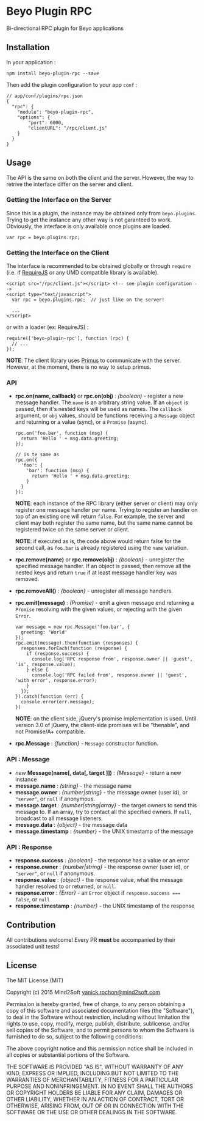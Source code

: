 # Beyo Plugin RPC

Bi-directional RPC plugin for Beyo applications


## Installation

In your application :

```
npm install beyo-plugin-rpc --save
```

Then add the plugin configuration to your app `conf` :

```
// app/conf/plugins/rpc.json
{
  "rpc": {
    "module": "beyo-plugin-rpc",
    "options": {
        "port": 6000,
        "clientURL": "/rpc/client.js"
    }
  }
}
```


## Usage

The API is the same on both the client and the server. However, the way to retrive the interface differ on the server and client.


### Getting the Interface on the Server

Since this is a plugin, the instance may be obtained only from `beyo.plugins`. Trying to get the instance any other way is not garanteed to work. Obviously, the interface is only available once plugins are loaded.

```
var rpc = beyo.plugins.rpc;
```


### Getting the Interface on the Client

The interface is recommended to be obtained globally or through `require` (i.e. if [RequireJS](http://www.requirejs.org/) or any UMD compatible library is available).

```
<script src="/rpc/client.js"></script> <!-- see plugin configuration -->
<script type="text/javascript">
  var rpc = beyo.plugins.rpc;  // just like on the server!

  ...
</script>
```

or with a loader (ex: RequireJS) :

```
require(['beyo-plugin-rpc'], function (rpc) {
  // ...
});
```

**NOTE**: The client library uses [Primus](https://github.com/primus/primus) to communicate with the server. However, at the moment, there is no way to setup primus.


### API

* **rpc.on(name, callback)** or **rpc.on(obj)** : *(boolean)* - register a new message handler. The `name` is an arbitrary string value. If an `object` is passed, then it's nested keys will be used as names. The `callback` argument, or `obj` values, should be functions receiving a `Message` object and returning or a value (sync), or a `Promise` (async).
 
  ```
  rpc.on('foo.bar', function (msg) {
    return 'Hello ' + msg.data.greeting;
  });

  // is te same as
  rpc.on({
    'foo': {
      'bar': function (msg) { 
        return 'Hello ' + msg.data.greeting;
      }
    }
  });
  ```

  **NOTE**: each instance of the RPC library (either server or client) may only register one message handler per name. Trying to register an handler on top of an existing one will return `false`. For example, the server and client may both register the same name, but the same name cannot be registered twice on the same server or client.

  **NOTE**: if executed as is, the code above would return false for the second call, as `foo.bar` is already registered using the `name` variation.

* **rpc.remove(name)** or **rpc.remove(obj)** : *{boolean}* - unregister the specified message handler. If an object is passed, then remove all the nested keys and return `true` if at least message handler key was removed.

* **rpc.removeAll()** : *{boolean}* - unregister all message handlers.

* **rpc.emit(message)** : *(Promise)* - emit a given message end returning a `Promise` resolving with the given values, or rejecting with the given `Error`.

  ```
  var message = new rpc.Message('foo.bar', {
    greeting: 'World'
  });
  rpc.emit(message).then(function (responses) {
    responses.forEach(function (response) {
      if (response.success) {
        console.log('RPC response from', response.owner || 'guest', 'is', response.value);
      } else {
        console.log('RPC failed from', response.owner || 'guest', 'with error', response.error);
      }
    });
  }).catch(function (err) {
    console.error(err.message);
  })
  ```

  **NOTE**: on the client side, jQuery's promise implementation is used. Until version 3.0 of jQuery, the client-side promises will be "thenable", and not Promise/A+ compatible.

* **rpc.Message** : *{function}* - `Message` constructor function.


### API : Message

* *new* **Message(name[, data[, target ]])** : *{Message}* - return a new instance
* **message.name** : *(string}* - the message name
* **message.owner** : *{number|string}* - the message owner (user id), or `"server"`, or `null` if anonymous.
* **message.target** : *{number|string|array}* - the target owners to send this message to. If an array, try to contact all the specified owners. If `null`, broadcast to all message listeners.
* **message.data** : *{object}* - the message data
* **message.timestamp** : *{number}* - the UNIX timestamp of the message


### API : Response

* **response.success** : *{boolean}* - the response has a value or an error
* **response.owner** : *{number|string}* - the response owner (user id), or `"server"`, or `null` if anonymous.
* **response.value** : *{object}* - the response value, what the message handler resolved to or returned, or `null`.
* **response.error** : *{Error}* - an `Error` object if `response.success === false`, or `null`
* **response.timestamp** : *{number}* - the UNIX timestamp of the response


## Contribution

All contributions welcome! Every PR **must** be accompanied by their associated
unit tests!


## License

The MIT License (MIT)

Copyright (c) 2015 Mind2Soft <yanick.rochon@mind2soft.com>

Permission is hereby granted, free of charge, to any person obtaining a copy of
this software and associated documentation files (the "Software"), to deal in
the Software without restriction, including without limitation the rights to
use, copy, modify, merge, publish, distribute, sublicense, and/or sell copies of
the Software, and to permit persons to whom the Software is furnished to do so,
subject to the following conditions:

The above copyright notice and this permission notice shall be included in all
copies or substantial portions of the Software.

THE SOFTWARE IS PROVIDED "AS IS", WITHOUT WARRANTY OF ANY KIND, EXPRESS OR
IMPLIED, INCLUDING BUT NOT LIMITED TO THE WARRANTIES OF MERCHANTABILITY, FITNESS
FOR A PARTICULAR PURPOSE AND NONINFRINGEMENT. IN NO EVENT SHALL THE AUTHORS OR
COPYRIGHT HOLDERS BE LIABLE FOR ANY CLAIM, DAMAGES OR OTHER LIABILITY, WHETHER
IN AN ACTION OF CONTRACT, TORT OR OTHERWISE, ARISING FROM, OUT OF OR IN
CONNECTION WITH THE SOFTWARE OR THE USE OR OTHER DEALINGS IN THE SOFTWARE.

